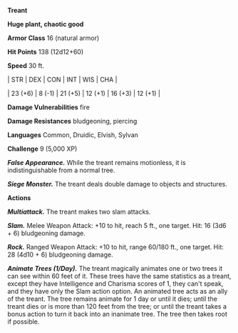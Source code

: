 **Treant**

**Huge plant, chaotic good**

**Armor Class** 16 (natural armor)

**Hit Points** 138 (12d12+60)

**Speed** 30 ft.

|   STR   |   DEX   |   CON   |   INT   |   WIS   |   CHA   |
  
| 23 (+6) | 8 (-1) | 21 (+5) | 12 (+1) | 16 (+3) | 12 (+1) |

**Damage Vulnerabilities** fire

**Damage Resistances** bludgeoning, piercing

**Languages** Common, Druidic, Elvish, Sylvan

**Challenge** 9 (5,000 XP)

***False Appearance.*** While the treant remains motionless, it is indistinguishable from a normal tree.

***Siege Monster.*** The treant deals double damage to objects and structures.

**Actions**

***Multiattack.*** The treant makes two slam attacks.

***Slam.*** Melee Weapon Attack: +10 to hit, reach 5 ft., one target. Hit: 16 (3d6 + 6) bludgeoning damage.

***Rock.*** Ranged Weapon Attack: +10 to hit, range 60/180 ft., one target. Hit: 28 (4d10 + 6) bludgeoning damage.

***Animate Trees (1/Day).*** The treant magically animates one or two trees it can see within 60 feet of it. These trees have the same statistics as a treant, except they have Intelligence and Charisma scores of 1, they can't speak, and they have only the Slam action option. An animated tree acts as an ally of the treant. The tree remains animate for 1 day or until it dies; until the treant dies or is more than 120 feet from the tree; or until the treant takes a bonus action to turn it back into an inanimate tree. The tree then takes root if possible.

